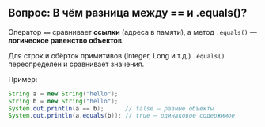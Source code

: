 
## Вопрос: В чём разница между == и .equals()?

Оператор `==` сравнивает **ссылки** (адреса в памяти), а метод `.equals()` — **логическое равенство объектов**.

Для строк и обёрток примитивов (Integer, Long и т.д.) `.equals()` переопределён и сравнивает значения.

Пример:
```java
String a = new String("hello");
String b = new String("hello");
System.out.println(a == b);      // false — разные объекты
System.out.println(a.equals(b)); // true — одинаковое содержимое
```
